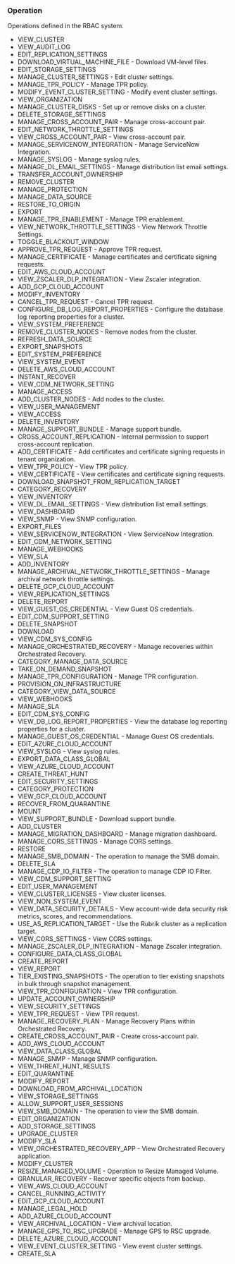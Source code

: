 ### Operation
Operations defined in the RBAC system.

- VIEW_CLUSTER
- VIEW_AUDIT_LOG
- EDIT_REPLICATION_SETTINGS
- DOWNLOAD_VIRTUAL_MACHINE_FILE - Download VM-level files.
- EDIT_STORAGE_SETTINGS
- MANAGE_CLUSTER_SETTINGS - Edit cluster settings.
- MANAGE_TPR_POLICY - Manage TPR policy.
- MODIFY_EVENT_CLUSTER_SETTING - Modify event cluster settings.
- VIEW_ORGANIZATION
- MANAGE_CLUSTER_DISKS - Set up or remove disks on a cluster.
- DELETE_STORAGE_SETTINGS
- MANAGE_CROSS_ACCOUNT_PAIR - Manage cross-account pair.
- EDIT_NETWORK_THROTTLE_SETTINGS
- VIEW_CROSS_ACCOUNT_PAIR - View cross-account pair.
- MANAGE_SERVICENOW_INTEGRATION - Manage ServiceNow Integration.
- MANAGE_SYSLOG - Manage syslog rules.
- MANAGE_DL_EMAIL_SETTINGS - Manage distribution list email settings.
- TRANSFER_ACCOUNT_OWNERSHIP
- REMOVE_CLUSTER
- MANAGE_PROTECTION
- MANAGE_DATA_SOURCE
- RESTORE_TO_ORIGIN
- EXPORT
- MANAGE_TPR_ENABLEMENT - Manage TPR enablement.
- VIEW_NETWORK_THROTTLE_SETTINGS - View Network Throttle Settings.
- TOGGLE_BLACKOUT_WINDOW
- APPROVE_TPR_REQUEST - Approve TPR request.
- MANAGE_CERTIFICATE - Manage certificates and certificate signing requests.
- EDIT_AWS_CLOUD_ACCOUNT
- VIEW_ZSCALER_DLP_INTEGRATION - View Zscaler integration.
- ADD_GCP_CLOUD_ACCOUNT
- MODIFY_INVENTORY
- CANCEL_TPR_REQUEST - Cancel TPR request.
- CONFIGURE_DB_LOG_REPORT_PROPERTIES - Configure the database log reporting properties for a cluster.
- VIEW_SYSTEM_PREFERENCE
- REMOVE_CLUSTER_NODES - Remove nodes from the cluster.
- REFRESH_DATA_SOURCE
- EXPORT_SNAPSHOTS
- EDIT_SYSTEM_PREFERENCE
- VIEW_SYSTEM_EVENT
- DELETE_AWS_CLOUD_ACCOUNT
- INSTANT_RECOVER
- VIEW_CDM_NETWORK_SETTING
- MANAGE_ACCESS
- ADD_CLUSTER_NODES - Add nodes to the cluster.
- VIEW_USER_MANAGEMENT
- VIEW_ACCESS
- DELETE_INVENTORY
- MANAGE_SUPPORT_BUNDLE - Manage support bundle.
- CROSS_ACCOUNT_REPLICATION - Internal permission to support cross-account replication.
- ADD_CERTIFICATE - Add certificates and certificate signing requests in tenant organization.
- VIEW_TPR_POLICY - View TPR policy.
- VIEW_CERTIFICATE - View certificates and certificate signing requests.
- DOWNLOAD_SNAPSHOT_FROM_REPLICATION_TARGET
- CATEGORY_RECOVERY
- VIEW_INVENTORY
- VIEW_DL_EMAIL_SETTINGS - View distribution list email settings.
- VIEW_DASHBOARD
- VIEW_SNMP - View SNMP configuration.
- EXPORT_FILES
- VIEW_SERVICENOW_INTEGRATION - View ServiceNow Integration.
- EDIT_CDM_NETWORK_SETTING
- MANAGE_WEBHOOKS
- VIEW_SLA
- ADD_INVENTORY
- MANAGE_ARCHIVAL_NETWORK_THROTTLE_SETTINGS - Manage archival network throttle settings.
- DELETE_GCP_CLOUD_ACCOUNT
- VIEW_REPLICATION_SETTINGS
- DELETE_REPORT
- VIEW_GUEST_OS_CREDENTIAL - View Guest OS credentials.
- EDIT_CDM_SUPPORT_SETTING
- DELETE_SNAPSHOT
- DOWNLOAD
- VIEW_CDM_SYS_CONFIG
- MANAGE_ORCHESTRATED_RECOVERY - Manage recoveries within Orchestrated Recovery.
- CATEGORY_MANAGE_DATA_SOURCE
- TAKE_ON_DEMAND_SNAPSHOT
- MANAGE_TPR_CONFIGURATION - Manage TPR configuration.
- PROVISION_ON_INFRASTRUCTURE
- CATEGORY_VIEW_DATA_SOURCE
- VIEW_WEBHOOKS
- MANAGE_SLA
- EDIT_CDM_SYS_CONFIG
- VIEW_DB_LOG_REPORT_PROPERTIES - View the database log reporting properties for a cluster.
- MANAGE_GUEST_OS_CREDENTIAL - Manage Guest OS credentials.
- EDIT_AZURE_CLOUD_ACCOUNT
- VIEW_SYSLOG - View syslog rules.
- EXPORT_DATA_CLASS_GLOBAL
- VIEW_AZURE_CLOUD_ACCOUNT
- CREATE_THREAT_HUNT
- EDIT_SECURITY_SETTINGS
- CATEGORY_PROTECTION
- VIEW_GCP_CLOUD_ACCOUNT
- RECOVER_FROM_QUARANTINE
- MOUNT
- VIEW_SUPPORT_BUNDLE - Download support bundle.
- ADD_CLUSTER
- MANAGE_MIGRATION_DASHBOARD - Manage migration dashboard.
- MANAGE_CORS_SETTINGS - Manage CORS settings.
- RESTORE
- MANAGE_SMB_DOMAIN - The operation to manage the SMB domain.
- DELETE_SLA
- MANAGE_CDP_IO_FILTER - The operation to manage CDP IO Filter.
- VIEW_CDM_SUPPORT_SETTING
- EDIT_USER_MANAGEMENT
- VIEW_CLUSTER_LICENSES - View cluster licenses.
- VIEW_NON_SYSTEM_EVENT
- VIEW_DATA_SECURITY_DETAILS - View account-wide data security risk metrics, scores, and recommendations.
- USE_AS_REPLICATION_TARGET - Use the Rubrik cluster as a replication target.
- VIEW_CORS_SETTINGS - View CORS settings.
- MANAGE_ZSCALER_DLP_INTEGRATION - Manage Zscaler integration.
- CONFIGURE_DATA_CLASS_GLOBAL
- CREATE_REPORT
- VIEW_REPORT
- TIER_EXISTING_SNAPSHOTS - The operation to tier existing snapshots in bulk through snapshot management.
- VIEW_TPR_CONFIGURATION - View TPR configuration.
- UPDATE_ACCOUNT_OWNERSHIP
- VIEW_SECURITY_SETTINGS
- VIEW_TPR_REQUEST - View TPR request.
- MANAGE_RECOVERY_PLAN - Manage Recovery Plans within Orchestrated Recovery.
- CREATE_CROSS_ACCOUNT_PAIR - Create cross-account pair.
- ADD_AWS_CLOUD_ACCOUNT
- VIEW_DATA_CLASS_GLOBAL
- MANAGE_SNMP - Manage SNMP configuration.
- VIEW_THREAT_HUNT_RESULTS
- EDIT_QUARANTINE
- MODIFY_REPORT
- DOWNLOAD_FROM_ARCHIVAL_LOCATION
- VIEW_STORAGE_SETTINGS
- ALLOW_SUPPORT_USER_SESSIONS
- VIEW_SMB_DOMAIN - The operation to view the SMB domain.
- EDIT_ORGANIZATION
- ADD_STORAGE_SETTINGS
- UPGRADE_CLUSTER
- MODIFY_SLA
- VIEW_ORCHESTRATED_RECOVERY_APP - View Orchestrated Recovery application.
- MODIFY_CLUSTER
- RESIZE_MANAGED_VOLUME - Operation to Resize Managed Volume.
- GRANULAR_RECOVERY - Recover specific objects from backup.
- VIEW_AWS_CLOUD_ACCOUNT
- CANCEL_RUNNING_ACTIVITY
- EDIT_GCP_CLOUD_ACCOUNT
- MANAGE_LEGAL_HOLD
- ADD_AZURE_CLOUD_ACCOUNT
- VIEW_ARCHIVAL_LOCATION - View archival location.
- MANAGE_GPS_TO_RSC_UPGRADE - Manage GPS to RSC upgrade.
- DELETE_AZURE_CLOUD_ACCOUNT
- VIEW_EVENT_CLUSTER_SETTING - View event cluster settings.
- CREATE_SLA
